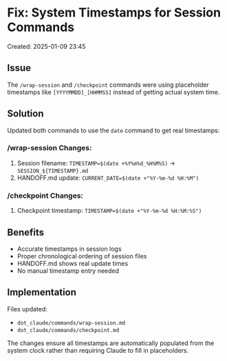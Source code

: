 # Fix: System Timestamps for Session Commands
Created: 2025-01-09 23:45

## Issue
The `/wrap-session` and `/checkpoint` commands were using placeholder timestamps like `[YYYYMMDD]_[HHMMSS]` instead of getting actual system time.

## Solution
Updated both commands to use the `date` command to get real timestamps:

### /wrap-session Changes:
1. Session filename: `TIMESTAMP=$(date +%Y%m%d_%H%M%S)` → `SESSION_${TIMESTAMP}.md`
2. HANDOFF.md update: `CURRENT_DATE=$(date +"%Y-%m-%d %H:%M")`

### /checkpoint Changes:
1. Checkpoint timestamp: `TIMESTAMP=$(date +"%Y-%m-%d %H:%M:%S")`

## Benefits
- Accurate timestamps in session logs
- Proper chronological ordering of session files
- HANDOFF.md shows real update times
- No manual timestamp entry needed

## Implementation
Files updated:
- `dot_claude/commands/wrap-session.md`
- `dot_claude/commands/checkpoint.md`

The changes ensure all timestamps are automatically populated from the system clock rather than requiring Claude to fill in placeholders.